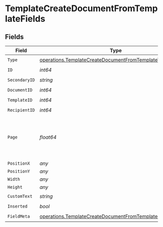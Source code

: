 # TemplateCreateDocumentFromTemplateFields


## Fields

| Field                                                                                                                                    | Type                                                                                                                                     | Required                                                                                                                                 | Description                                                                                                                              |
| ---------------------------------------------------------------------------------------------------------------------------------------- | ---------------------------------------------------------------------------------------------------------------------------------------- | ---------------------------------------------------------------------------------------------------------------------------------------- | ---------------------------------------------------------------------------------------------------------------------------------------- |
| `Type`                                                                                                                                   | [operations.TemplateCreateDocumentFromTemplateTemplatesType](../../models/operations/templatecreatedocumentfromtemplatetemplatestype.md) | :heavy_check_mark:                                                                                                                       | N/A                                                                                                                                      |
| `ID`                                                                                                                                     | *int64*                                                                                                                                  | :heavy_check_mark:                                                                                                                       | N/A                                                                                                                                      |
| `SecondaryID`                                                                                                                            | *string*                                                                                                                                 | :heavy_check_mark:                                                                                                                       | N/A                                                                                                                                      |
| `DocumentID`                                                                                                                             | *int64*                                                                                                                                  | :heavy_check_mark:                                                                                                                       | N/A                                                                                                                                      |
| `TemplateID`                                                                                                                             | *int64*                                                                                                                                  | :heavy_check_mark:                                                                                                                       | N/A                                                                                                                                      |
| `RecipientID`                                                                                                                            | *int64*                                                                                                                                  | :heavy_check_mark:                                                                                                                       | N/A                                                                                                                                      |
| `Page`                                                                                                                                   | *float64*                                                                                                                                | :heavy_check_mark:                                                                                                                       | The page number of the field on the document. Starts from 1.                                                                             |
| `PositionX`                                                                                                                              | *any*                                                                                                                                    | :heavy_minus_sign:                                                                                                                       | N/A                                                                                                                                      |
| `PositionY`                                                                                                                              | *any*                                                                                                                                    | :heavy_minus_sign:                                                                                                                       | N/A                                                                                                                                      |
| `Width`                                                                                                                                  | *any*                                                                                                                                    | :heavy_minus_sign:                                                                                                                       | N/A                                                                                                                                      |
| `Height`                                                                                                                                 | *any*                                                                                                                                    | :heavy_minus_sign:                                                                                                                       | N/A                                                                                                                                      |
| `CustomText`                                                                                                                             | *string*                                                                                                                                 | :heavy_check_mark:                                                                                                                       | N/A                                                                                                                                      |
| `Inserted`                                                                                                                               | *bool*                                                                                                                                   | :heavy_check_mark:                                                                                                                       | N/A                                                                                                                                      |
| `FieldMeta`                                                                                                                              | [operations.TemplateCreateDocumentFromTemplateFieldMeta](../../models/operations/templatecreatedocumentfromtemplatefieldmeta.md)         | :heavy_check_mark:                                                                                                                       | N/A                                                                                                                                      |